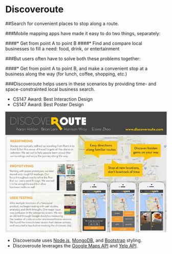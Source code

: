 Discoveroute
============

##Search for convenient places to stop along a route. 

###Mobile mapping apps have made it easy to do two things, separately: 

####* Get from point A to point B
####* Find and compare local businesses to fill a need: food, drink, or entertainment

###But users often have to solve both these problems together: 

####* Get from point A to point B, and make a convenient stop at a business along the way (for lunch, coffee, shopping, etc.) 

###Discoveroute helps users in these scenarios by providing time- and space-constrainted local business search. 

* CS147 Award: Best Interaction Design
* CS147 Award: Best Poster Design

![CS147 Poster](/public/images/final_poster.jpg)

* Discoveroute uses [Node.js](http://nodejs.org/), [MongoDB](http://www.mongodb.org/), and [Bootstrap](http://getbootstrap.com/) styling. 
* Discoveroute leverages the [Google Maps API](https://developers.google.com/maps/) and [Yelp API](http://www.yelp.com/developers). 
